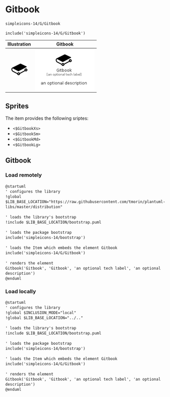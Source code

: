 # Gitbook


```text
simpleicons-14/G/Gitbook
```

```text
include('simpleicons-14/G/Gitbook')
```



| Illustration | Gitbook |
| :---: | :---: |
| ![illustration for Illustration](../../simpleicons-14/G/Gitbook.png) | ![illustration for Gitbook](../../simpleicons-14/G/Gitbook.Local.png) |



## Sprites
The item provides the following sriptes:

- `<$GitbookXs>`
- `<$GitbookSm>`
- `<$GitbookMd>`
- `<$GitbookLg>`





## Gitbook

### Load remotely
```plantuml
@startuml
' configures the library
!global $LIB_BASE_LOCATION="https://raw.githubusercontent.com/tmorin/plantuml-libs/master/distribution"

' loads the library's bootstrap
!include $LIB_BASE_LOCATION/bootstrap.puml

' loads the package bootstrap
include('simpleicons-14/bootstrap')

' loads the Item which embeds the element Gitbook
include('simpleicons-14/G/Gitbook')

' renders the element
Gitbook('Gitbook', 'Gitbook', 'an optional tech label', 'an optional description')
@enduml
```

### Load locally
```plantuml
@startuml
' configures the library
!global $INCLUSION_MODE="local"
!global $LIB_BASE_LOCATION="../.."

' loads the library's bootstrap
!include $LIB_BASE_LOCATION/bootstrap.puml

' loads the package bootstrap
include('simpleicons-14/bootstrap')

' loads the Item which embeds the element Gitbook
include('simpleicons-14/G/Gitbook')

' renders the element
Gitbook('Gitbook', 'Gitbook', 'an optional tech label', 'an optional description')
@enduml
```


